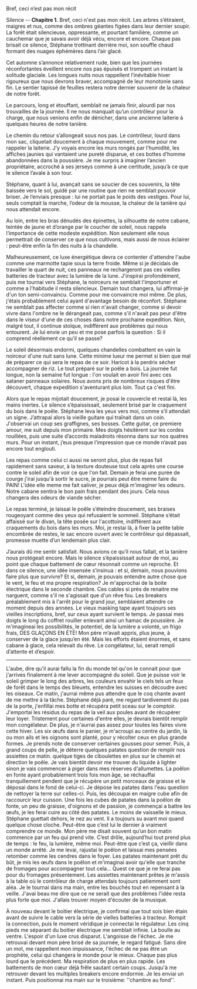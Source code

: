 Bref, ceci n’est pas mon récit

Silence --  **Chapitre 1.**
Bref, ceci n'est pas mon récit.
Les arbres s’étiraient, maigres et nus, comme des ombres géantes figées dans leur dernier soupir. La forêt était silencieuse, oppressante, et pourtant familière, comme un cauchemar que je savais avoir déjà vécu, encore et encore. Chaque pas brisait ce silence, Stéphane trottinant derrière moi, son souffle chaud formant des nuages éphémères dans l’air glacé.

Cet automne s’annonce relativement rude, bien que les journées réconfortantes éveillent encore nos pas épuisés et trompent un instant la solitude glaciale. Les longues nuits nous rappellent l’inévitable hiver rigoureux que nous devrons braver, accompagné de leur monotonie sans fin. Le sentier tapissé de feuilles restera notre dernier souvenir de la chaleur de notre forêt.

Le parcours, long et étouffant, semblait ne jamais finir, alourdi par nos trouvailles de la journée. Il ne nous manquait qu’un contrôleur pour la charge, que nous venions enfin de dénicher, dans une ancienne laiterie à quelques heures de notre tanière.

Le chemin du retour s’allongeait sous nos pas. Le contrôleur, lourd dans mon sac, cliquetait doucement à chaque mouvement, comme pour me rappeler la laiterie. J’y voyais encore les murs rongés par l’humidité, les affiches jaunies qui vantaient une pureté disparue, et ces bottes d’homme abandonnées dans la poussière. Je me surpris à imaginer l’ancien propriétaire, accroché à ses jerseys comme à une certitude, jusqu’à ce que le silence l’avale à son tour.

Stéphane, quant à lui, avançait sans se soucier de ces souvenirs, la tête baissée vers le sol, guidé par une routine que rien ne semblait pouvoir briser. Je l’enviais presque : lui ne portait pas le poids des vestiges. Pour lui, seuls comptait la marche, l’odeur de la mousse, la chaleur de la tanière qui nous attendait encore.

Au loin, entre les bras dénudés des épinettes, la silhouette de notre cabane, teintée de jaune et d’orange par le coucher de soleil, nous rappela l’importance de cette modeste expédition. Non seulement elle nous permettrait de conserver ce que nous cultivons, mais aussi de nous éclairer : peut-être enfin la fin des nuits à la chandelle.

Malheureusement, ce luxe énergétique devra ce contenter d'attendre l'aube comme une marmotte tapie sous la terre froide. Même si je décidais de travailler le quart de nuit, ces panneaux ne rechargeront pas ces vieilles batteries de tracteur avec la lumière de la lune. J'inspirai profondément, puis me tournai vers Stéphane, la noirceurs ne semblait l'importuner et comme a l'habitude il resta silencieux. Demain tout changera, lui affirmai-je d'un ton semi-convaincu. Comme pour me convaincre moi même. De plus, j'étais probablement celui ayant d'avantage besoin de réconfort. Stéphane ne semblait pas affecter comme si rien n'avait changer, comme si devoir vivre dans l'ombre ne le dérangeait pas, comme s'il n'avait pas peur d'être dans le viseur d'une de ces choses dans notre prochaine expedition. Non, malgré tout, il continue stoïque, indifférent aux problèmes qui nous entourent. Je lui envie un peu et me pose parfois la question : Si il comprend réellement ce qu'il se passe?

Le soleil désormais endormi, quelques chandelles combattent en vain la noirceur d'une nuit sans lune. Cette minime lueur me permet si bien que mal de préparer ce qui sera le repas de ce soir. Haricot à la perdrix sécher accompagner de riz. Le tout préparé sur le poêle a bois. La journée fut longue, non la semaine fut longue : l'on voulait en avoir fini avec ces sataner panneaux solaires. Nous avons pris de nombreux risques d'être découvert, chaque expedition s'aventurant plus loin. Tout ça c'est fini.

Alors que le repas mijotait doucement, je posai le couvercle et restai là, les mains inertes. Le silence s’épaississait, seulement brisé par le craquement du bois dans le poêle. Stéphane leva les yeux vers moi, comme s’il attendait un signe. J’attrapai alors la vieille guitare qui traînait dans un coin. J'observai un coup ses graffignes, ses bosses. Cette guitar, ce premiere amour, me suit depuis mon primaire. Mes doigts hésitèrent sur les cordes rouillées, puis une suite d’accords maladroits résonna dans sur nos quatres murs. Pour un instant, j’eus presque l’impression que ce monde n’avait pas encore tout englouti.

Les repas comme celui ci aussi ne seront plus, plus de repas fait rapidement sans saveur, à la texture douteuse tout cela après une course contre le soleil afin de voir ce que l'on fait. Demain je ferai une purée de courge j'irai jusqu'à sortir le sucre, je pourrais peut être meme faire du PAIN! L'idée elle meme me fait saliver, je peux déjà m'imaginer les odeurs. Notre cabane sentira le bon pain frais pendant des jours. Cela nous changera des odeurs de viande sécher.

Le repas terminé, je laissai le poêle s’éteindre doucement, ses braises rougeoyant comme des yeux qui refusaient le sommeil. Stéphane s’était affaissé sur le divan, la tête posée sur l'acottoire, indifférent aux craquements du bois dans les murs. Moi, je restai là, à fixer la petite table encombrée de restes, le sac encore ouvert avec le contrôleur qui dépassait, promesse muette d’un lendemain plus clair.

J’aurais dû me sentir satisfait. Nous avions ce qu’il nous fallait, et la tanière nous protégeait encore. Mais le silence s’épaississait autour de moi, au point que chaque battement de cœur résonnait comme un reproche. Et dans ce silence, une idée insensée s’insinua : et si, demain, nous pouvions faire plus que survivre? Et si, demain, je pouvais entendre autre chose que le vent, le feu et ma propre respiration? Je m'approchai de la boite électrique dans le seconde chambre. Ces cables si près de renaitre me narguent, comme s'il ne s'agissait que d'un rêve fou. Les breakers préalablement mis à l'arrêt pour le grand jour, semblaient attendre ce moment depuis des années. Le vieux masking tape ayant toujours ses vieilles inscriptions, bref, sur ceux ayant survient le temps. Je passai mes doigts le long du coffret rouiller enlevant ainsi un hamac de poussière. Je m'imagineai les possibilités, le potentiel, de la lumière a volonté, un frigo frais, DES GLAÇONS EN ÉTÉ! Mon père m’avait appris, plus jeune, à conserver de la glace jusqu’en été. Mais les efforts étaient énormes, et sans cabane à glace, cela relevait du rêve. Le congélateur, lui, serait rempli d’attente et d’espoir.

********

L'aube, dire qu'il aurai fallu la fin du monde tel qu'on le connait pour que j'arrives finalement à me lever accompagné du soleil. Que je puisse voir le soleil grimper le long des arbres, les couleurs envahir le ciels tels un feux de forêt dans le temps des bleuets, entendre les suisses en découdre avec les oiseaux. Ce matin, j'aurrai même pus attendre que le coq chante avant de me mettre à la tâche. Stéphane déjà paré, me regard tardivement du pas de la porte, j'enfillai mes botte et récupéra petit sceau sur le comptoir. J'emportai les résidus du repas de la veil aux poules avant de récupérer leur loyer. Tristement pour certaines d'entre elles, je devrais bientôt remplir mon congélateur. De plus, je n'aurrai pas assez pour toutes les faires vivre cette hiver. Les six œufs dans le panier, je m'acroupi au centre du jardin, là ou mon ails et les oignons sont planté, pour y récolter ceux en plus grande formes. Je prends note de conserver certaines gousses pour semer. Puis, à grand coups de pelle, je déterre quelques patates question de remplir nos assiettes ce matin. quelque tiges de ciboulettes en plus sur le chemin et direction le poêle. Je vais bientôt devoir me trouver du liquide à lighter sinon je vais commencer à piger dans mes réserves d'allumettes. La poêlon en fonte ayant probablement trois fois mon âge, se réchauffai tranquillement pendent que je récupère un petit morceaux de graisse et le déposai dans le fond de celui-ci. Je dépose les patates dans l'eau question de nettoyer la terre sur celles-ci. Puis, les découpai en maigre cube afin de raccourcir leur cuisson. Une fois les cubes de patates dans la poêlon de fonte, un peu de graisse, d'oignons et de passion, je commençai a battre les œufs, je les ferai cuire au côté des patates. Le moins de vaisselle le mieux. Stéphane guettait dehors, le nez au vent. Il a toujours su avant moi quand quelque chose cloche. Peut-être que c’est lui le dernier à vraiment comprendre ce monde. Mon père me disait souvent qu’un bon matin commence par un feu qui prend vite. C’est drôle, aujourd’hui tout prend plus de temps : le feu, la lumière, même moi. Peut-être que c’est ça, vieillir dans un monde arrêté. Je me levai, rajustai le poêlon et laissai mes pensées retomber comme les cendres dans le foyer. Les patates maintenant prêt du bût, je mis les œufs dans le poêlon et m'imaginai avoir qu'elle que tranche de fromages pour accompagner tout cela... Quest ce que je ne ferai pas pour du fromages présentement. Les assiettes maintenant prêtes je m'assis à la table où le contrôleur de charge attendais toujours patiemment sont aléa. Je le tournai dans ma main, entre les bouchés tout en repensant à la veille. J'avai beau me dire que ce ne serait que des problèmes l'idée resta plus forte que moi. J'allais trouver moyen d'écouter de la musique.

À nouveau devant le boitier électrique, je confirmai que tout sois bien étain avant de suivre le cable vers la série de vielles batteries à tracteur. Rompit la connection, puis le moment véridique je connectai le régulateur. Les cinq pieds me séparant du boitier électrique me semblait infinie. La boulle au ventre. L'espoir d'un luxe crus disparut. L'angoisse de l'échec. Je me retrouvai devant mon père brisé de sa journée, le regard fatigué. Sans dire un mot, me rappellent mon impuissance, l'échec de ne pas être un prophète, celui qui changera le monde pour le mieux. Chaque pas plus lourd que le précédent. Ma respiration de plus en plus rapide. Les battements de mon cœur déjà frêle sautant certain coups. Jusqu'à me retrouver devant les multiples breakers encore endormie. Je les enviai un instant. Puis positionnai ma main sur le troisième: ''chambre au fond''.  